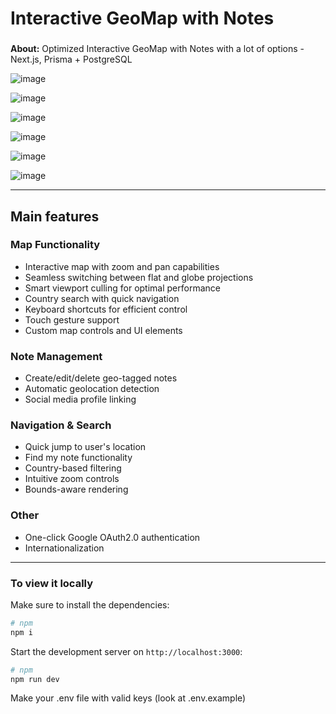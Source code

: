 # Interactive GeoMap with Notes

###
**About:** 
Optimized Interactive GeoMap with Notes with a lot of options - Next.js, Prisma + PostgreSQL

![image](https://github.com/user-attachments/assets/2edc8a5f-df7c-4312-a413-6dc8b5a5e832)

![image](https://github.com/user-attachments/assets/9850d104-f2af-4635-8edb-7e3b92432c69)

![image](https://github.com/user-attachments/assets/3e581905-3519-41cd-abfe-e6fd534d22a3)

![image](https://github.com/user-attachments/assets/bb4f1736-1dbc-4a51-87e6-d4310362f086)

![image](https://github.com/user-attachments/assets/109872d3-d819-4708-9c3f-74a82f4e9e52)

![image](https://github.com/user-attachments/assets/9d855823-8d7f-4d2b-a0ed-66aa524707a8)

---

## Main features

### Map Functionality
* Interactive map with zoom and pan capabilities
* Seamless switching between flat and globe projections
* Smart viewport culling for optimal performance
* Country search with quick navigation
* Keyboard shortcuts for efficient control
* Touch gesture support
* Custom map controls and UI elements

### Note Management
* Create/edit/delete geo-tagged notes
* Automatic geolocation detection
* Social media profile linking

### Navigation & Search
* Quick jump to user's location
* Find my note functionality
* Country-based filtering
* Intuitive zoom controls
* Bounds-aware rendering

### Other
* One-click Google OAuth2.0 authentication
* Internationalization
---

### To view it locally

Make sure to install the dependencies:

```bash
# npm 
npm i
```

Start the development server on `http://localhost:3000`:

```bash
# npm
npm run dev
```

Make your .env file with valid keys (look at .env.example)
